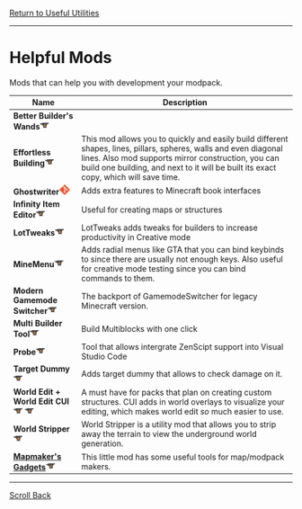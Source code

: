 [Return to Useful Utilities](../useful_utilities.md#Useful-Utilities)

----
# Helpful Mods

Mods that can help you with development your modpack.

| Name                                                                                                                                                                                                          | Description                                                                                                                                                                                                                                                     |
| ------------------------------------------------------------------------------------------------------------------------------------------------------------------------------------------------------------- | --------------------------------------------------------------------------------------------------------------------------------------------------------------------------------------------------------------------------------------------------------------- |
| **Better Builder's Wands**[![](/images/curseforge.png)](https://www.curseforge.com/minecraft/mc-mods/better-builders-wands)                                                                                   |                                                                                                                                                                                                                                                                 |
| **Effortless Building**[![](/images/curseforge.png)](https://www.curseforge.com/minecraft/mc-mods/effortless-building)                                                                                        | This mod allows you to quickly and easily build different shapes, lines, pillars, spheres, walls and even diagonal lines. Also mod supports mirror construction, you can build one building, and next to it will be built its exact copy, which will save time. |
| **Ghostwriter**[![](/images/github.png)](https://github.com/waffle-stomper/Ghostwriter)                                                                                                                       | Adds extra features to Minecraft book interfaces                                                                                                                                                                                                                |
| **Infinity Item Editor**[![](/images/curseforge.png)](https://www.curseforge.com/minecraft/mc-mods/infinity-item-editor)                                                                                      | Useful for creating maps or structures                                                                                                                                                                                                                          |
| **LotTweaks**[![](/images/curseforge.png)](https://www.curseforge.com/minecraft/mc-mods/lottweaks)                                                                                                            | LotTweaks adds tweaks for builders to increase productivity in Creative mode                                                                                                                                                                                    |
| **MineMenu**[![](/images/curseforge.png)](https://www.curseforge.com/minecraft/mc-mods/minemenu)                                                                                                              | Adds radial menus like GTA that you can bind keybinds to since there are usually not enough keys. Also useful for creative mode testing since you can bind commands to them.                                                                                    |
| **Modern Gamemode Switcher**[![](/images/curseforge.png)](https://modrinth.com/mod/gms)                                                                                                                       | The backport of GamemodeSwitcher for legacy Minecraft version.                                                                                                                                                                                                  |
| **Multi Builder Tool**[![](/images/curseforge.png)](https://www.curseforge.com/minecraft/mc-mods/multi-builder-tool)                                                                                          | Build Multiblocks with one click                                                                                                                                                                                                                                |
| **Probe**[![](/images/curseforge.png)](https://www.curseforge.com/minecraft/mc-mods/probe)                                                                                                                    | Tool that allows intergrate ZenScipt support into Visual Studio Code                                                                                                                                                                                            |
| **Target Dummy**[![](/images/curseforge.png)](https://www.curseforge.com/minecraft/mc-mods/mmmmmmmmmmmm)                                                                                                      | Adds target dummy that allows to check damage on it.                                                                                                                                                                                                            |
| **World Edit + World Edit CUI**[![](/images/curseforge.png)](https://www.curseforge.com/minecraft/mc-mods/worldedit) [![](/images/curseforge.png)](https://www.curseforge.com/minecraft/mc-mods/worldeditcui) | A must have for packs that plan on creating custom structures. CUI adds in world overlays to visualize your editing, which makes world edit *so* much easier to use.                                                                                            |
| **World Stripper**[![](/images/curseforge.png)](https://www.curseforge.com/minecraft/mc-mods/world-stripper)                                                                                                  | World Stripper is a utility mod that allows you to strip away the terrain to view the underground world generation.                                                                                                                                             |
| **[Mapmaker's Gadgets](helpful_mods/mapmaker.md)**[![](/images/curseforge.png)](https://www.curseforge.com/minecraft/mc-mods/mapmakers-gadgets)                                                               | This little mod has some useful tools for map/modpack makers.                                                                                                                                                                                                   |

----
[Scroll Back](#Helpful-Mods)